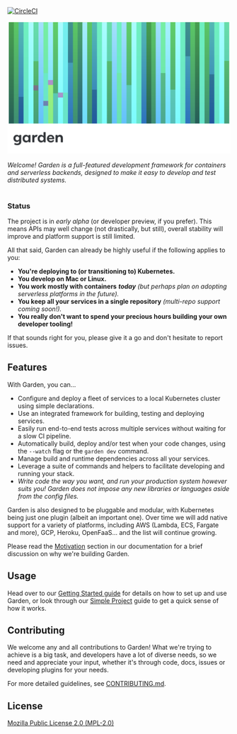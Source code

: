 [![CircleCI](https://circleci.com/gh/garden-io/garden/tree/master.svg?style=svg&circle-token=ac1ec9984d093f91e594e5a0a03b34cec2c2a093)](https://circleci.com/gh/garden-io/garden/tree/master)
 

![](docs/garden-banner-logotype-left-2.png)

*Welcome! Garden is a full-featured development framework for containers and serverless backends, designed to make 
it easy to develop and test distributed systems.* 
<br><br>

### Status

The project is in _early alpha_ (or developer preview, if you prefer). This means APIs may well change (not drastically,
but still), overall stability will improve and platform support is still limited.

All that said, Garden can already be highly useful if the following applies to you:

* **You're deploying to (or transitioning to) Kubernetes.**
* **You develop on Mac or Linux.**
* **You work mostly with containers** _**today**_ _\(but perhaps plan on adopting serverless platforms in the future\)._
* **You keep all your services in a single repository** _(multi-repo support coming soon!)._
* **You really don't want to spend your precious hours building your own developer tooling!**

If that sounds right for you, please give it a go and don't hesitate to report issues.


## Features

With Garden, you can...

* Configure and deploy a fleet of services to a local Kubernetes cluster using simple declarations.
* Use an integrated framework for building, testing and deploying services.
* Easily run end-to-end tests across multiple services without waiting for a slow CI pipeline.
* Automatically build, deploy and/or test when your code changes, using the `--watch` flag or the `garden dev` command.
* Manage build and runtime dependencies across all your services.
* Leverage a suite of commands and helpers to facilitate developing and running your stack.
* _Write code the way you want, and run your production system however suits you! Garden does not impose any new libraries or languages aside from the config files._

Garden is also designed to be pluggable and modular, with Kubernetes being just one plugin (albeit an important one). 
Over time we will add native support for a variety of platforms, including AWS (Lambda, ECS, Fargate and more), 
GCP, Heroku, OpenFaaS... and the list will continue growing.

Please read the [Motivation](https://docs.garden.io/introduction/motivation) section in our documentation
for a brief discussion on why we're building Garden.


## Usage

Head over to our [Getting Started guide](https://docs.garden.io/introduction/getting-started) for details
on how to set up and use Garden, or look through our [Simple Project](https://docs.garden.io/examples/simple-project)
guide to get a quick sense of how it works.


## Contributing

We welcome any and all contributions to Garden! What we're trying to achieve is a big task, and 
developers have a lot of diverse needs, so we need and appreciate your input, whether it's through 
code, docs, issues or developing plugins for your needs.

For more detailed guidelines, see [CONTRIBUTING.md](CONTRIBUTING.md).


## License

[Mozilla Public License 2.0 (MPL-2.0)](LICENSE.md)
